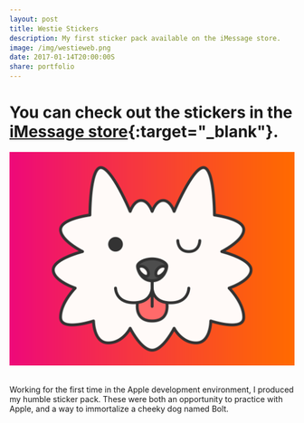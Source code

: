 ```yaml
---
layout: post
title: Westie Stickers
description: My first sticker pack available on the iMessage store.
image: /img/westieweb.png
date: 2017-01-14T20:00:00S
share: portfolio 
---
```


# You can check out the stickers in the [iMessage store](https://itunes.apple.com/us/app/westie-stickers/id1193470178?mt=8){:target="_blank"}.

<img class="col three lazyload" src="/img/1024x768.png" data-action="zoom" alt="" title="westie sticker"/>
<div class="col three caption">
&nbsp;
</div> 

Working for the first time in the Apple development environment, I produced my humble sticker pack. These were both an opportunity to practice with Apple, and a way to immortalize a cheeky dog named Bolt.

<div class="img_row">
	<img class="col one lazyload" src="{{ site.imgurl }}/img/b1.png" data-action="zoom" alt="" title="westie sticker"/>
	<img class="col one lazyload" src="{{ site.imgurl }}/img/b2.png" data-action="zoom" alt="" title="westie sticker"/>
	<img class="col one lazyload" src="{{ site.imgurl }}/img/b3.png" data-action="zoom" alt="" title="westie sticker"/>
</div>
<div class="img_row">
	<img class="col one lazyload" src="{{ site.imgurl }}/img/b4.png" data-action="zoom" alt="" title="westie sticker"/>
	<img class="col one lazyload" src="{{ site.imgurl }}/img/b5.png" data-action="zoom" alt="" title="westie sticker"/>
	<img class="col one lazyload" src="{{ site.imgurl }}/img/b6.png" data-action="zoom" alt="" title="westie sticker"/>
</div>
<div class="img_row">
	<img class="col one lazyload" src="{{ site.imgurl }}/img/b7.png" data-action="zoom" alt="" title="westie sticker"/>
	<img class="col one lazyload" src="{{ site.imgurl }}/img/b8.png" data-action="zoom" alt="" title="westie sticker"/>
	<img class="col one lazyload" src="{{ site.imgurl }}/img/b9.png" data-action="zoom" alt="" title="westie sticker"/>
</div>
<div class="img_row">
	<img class="col one lazyload" src="{{ site.imgurl }}/img/b10.png" data-action="zoom"  alt="" title="westie sticker"/>
	<img class="col one lazyload" src="{{ site.imgurl }}/img/b11.png" data-action="zoom"  alt="" title="westie sticker"/>
	<img class="col one lazyload" src="{{ site.imgurl }}/img/b12.png" data-action="zoom"  alt="" title="westie sticker"/>
</div>
<div class="img_row">
	<img class="col one lazyload" src="{{ site.imgurl }}/img/b13.png" data-action="zoom"  alt="" title="westie sticker"/>
	<img class="col one lazyload" src="{{ site.imgurl }}/img/b14.png" data-action="zoom"  alt="" title="westie sticker"/>
	<img class="col one lazyload" src="{{ site.imgurl }}/img/b15.png" data-action="zoom"  alt="" title="westie sticker"/>
</div>
<div class="img_row">
	<img class="col one lazyload" src="{{ site.imgurl }}/img/b16.png" data-action="zoom"  alt="" title="westie sticker"/>
	<img class="col one lazyload" src="{{ site.imgurl }}/img/b17.png" data-action="zoom"  alt="" title="westie sticker"/>
	<img class="col one lazyload" src="{{ site.imgurl }}/img/b18.png" data-action="zoom"  alt="" title="westie sticker"/>
</div>
<div class="img_row">
	<img class="col one lazyload" src="{{ site.imgurl }}/img/b19.png" data-action="zoom"  alt="" title="westie sticker"/>
	<img class="col one lazyload" src="{{ site.imgurl }}/img/b20.png" data-action="zoom"  alt="" title="westie sticker"/>
	<img class="col one lazyload" src="{{ site.imgurl }}/img/b21.png" data-action="zoom"  alt="" title="westie sticker"/>
</div>
<div class="img_row">
	<img class="col one lazyload" src="{{ site.imgurl }}/img/b22.png" data-action="zoom"  alt="" title="westie sticker"/>
	<img class="col one lazyload" src="{{ site.imgurl }}/img/b23.png" data-action="zoom"  alt="" title="westie sticker"/>
	<img class="col one lazyload" src="{{ site.imgurl }}/img/b24.png" data-action="zoom"  alt="" title="westie sticker"/>
</div>
<div class="img_row">
	<img class="col one lazyload" src="{{ site.imgurl }}/img/b25.png" data-action="zoom"  alt="" title="westie sticker"/>
	<img class="col one lazyload" src="{{ site.imgurl }}/img/b26.png" data-action="zoom"  alt="" title="westie sticker"/>
	<img class="col one lazyload" src="{{ site.imgurl }}/img/b27.png" data-action="zoom"  alt="" title="westie sticker"/>
</div>
<div class="img_row">
	<img class="col one lazyload" src="{{ site.imgurl }}/img/b28.png" data-action="zoom"  alt="" title="westie sticker"/>
</div>